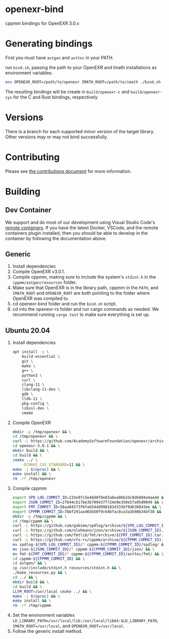 # openexr-bind
cppmm bindings for OpenEXR 3.0.x

# Generating bindings
First you must have `astgen` and `asttoc` in your PATH.

run `bind.sh`, passing the path to your OpenEXR and Imath installations as environment variables:
```bash
env OPENEXR_ROOT=/path/to/openexr IMATH_ROOT=/path/to/imath ./bind.sh
```

The resulting bindings will be create in `build/openexr-c` and `build/openexr-sys` for the C and Rust bindings, respectively

# Versions
There is a branch for each supported minor version of the target library. Other versions may or may not bind successfully.

# Contributing

Please see [the contributions document](CONTRIBUTING.md) for more information.

# Building

## Dev Container

We support and do most of our development using Visual Studio Code's [remote containers](https://marketplace.visualstudio.com/items?itemName=ms-vscode-remote.remote-containers). If you have the latest Docker, VSCode, and the remote containers plugin installed, then you should be able to develop in the container by following the documentation above.

## Generic

1. Install dependencies
2. Compile OpenEXR v3.0.1.
3. Compile cppmm, making sure to include the system's `stdint.h` in the `cppmm/astgen/resources` folder.
4. Make sure that OpenEXR is in the library path, cppmm in the `PATH`, and `IMATH_ROOT` and `OPENEXR_ROOT` are both pointing to the folder where OpenEXR was compiled to.
5. cd openexr-bind folder and run the `bind.sh` script.
6. cd into the openexr-rs folder and run cargo commands as needed. We recommend running `cargo test` to make sure everything is set up.

## Ubuntu 20.04

1. Install dependencies
    ```bash
    apt install -y \
        build-essential \
        git \
        make \
        g++ \
        python3 \
        curl \
        clang-11 \
        libclang-11-dev \
        gdb \
        lldb-11 \
        pkg-config \
        libssl-dev \
        cmake
    ```
2. Compile OpenEXR
    ```bash
    mkdir -p /tmp/openexr && \
    cd /tmp/openexr && \
    curl -L https://github.com/AcademySoftwareFoundation/openexr/archive/refs/tags/v3.0.1.tar.gz | tar -xvz && \
    cd openexr-3.0.1 && \
    mkdir build && \
    cd build && \
    cmake ../ \
        -DCMAKE_CXX_STANDARD=11 && \
    make -j $(nproc) && \
    make install && \
    rm -rf /tmp/openexr
    ```
3. Compile cppmm
    ```bash
    export SPD_LOG_COMMIT_ID=233e97c5e46d8f8e83a6ea06b2dc8db804a4aed4 && \
    export JSON_COMMIT_ID=27b44cb17be3b709437f724e9e350e5fa95d0049 && \
    export FMT_COMMIT_ID=58aa04573f6fab54dd998183d333bf9d630843ee && \
    export CPPMM_COMMIT_ID=7bbf291aa465b50f9c64bfac8ca3a3b98b34bf38 && \
    mkdir -p /tmp/cppmm && \
    cd /tmp/cppmm && \
    curl -L https://github.com/gabime/spdlog/archive/${SPD_LOG_COMMIT_ID}.tar.gz | tar -xvz && \
    curl -L https://github.com/nlohmann/json/archive/${JSON_COMMIT_ID}.tar.gz | tar -xvz && \
    curl -L https://github.com/fmtlib/fmt/archive/${FMT_COMMIT_ID}.tar.gz | tar -xvz && \
    curl -L https://github.com/vfx-rs/cppmm/archive/${CPPMM_COMMIT_ID}.tar.gz | tar -xvz && \
    mv spdlog-${SPD_LOG_COMMIT_ID}/* cppmm-${CPPMM_COMMIT_ID}/spdlog/ && \
    mv json-${JSON_COMMIT_ID}/* cppmm-${CPPMM_COMMIT_ID}/json/ && \
    mv fmt-${FMT_COMMIT_ID}/* cppmm-${CPPMM_COMMIT_ID}/asttoc/fmt/ && \
    cd cppmm-${CPPMM_COMMIT_ID} && \
    cd astgen/ && \
    cp /usr/include/stdint.h resources/stdint.h && \
    ./bake_resources.py && \
    cd ../ && \
    mkdir build && \
    cd build && \
    LLVM_ROOT=/usr/local cmake ../ && \
    make -j $(nproc) && \
    make install && \
    rm -rf /tmp/cppmm
    ```
4. Set the environment variables `LD_LIBRARY_PATH=/usr/local/lib:/usr/local/lib64:$LD_LIBRARY_PATH`, `IMATH_ROOT=/usr/local`, and `OPENEXR_ROOT=/usr/local`.
5. Follow the generic install method.
